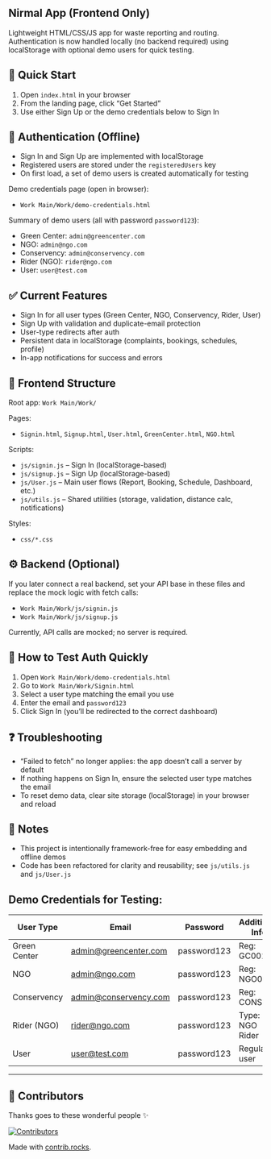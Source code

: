## Nirmal App (Frontend Only)

Lightweight HTML/CSS/JS app for waste reporting and routing. Authentication is now handled locally (no backend required) using localStorage with optional demo users for quick testing.


## 🚀 Quick Start

1. Open `index.html` in your browser
2. From the landing page, click “Get Started”
3. Use either Sign Up or the demo credentials below to Sign In


## 🔐 Authentication (Offline)

- Sign In and Sign Up are implemented with localStorage
- Registered users are stored under the `registeredUsers` key
- On first load, a set of demo users is created automatically for testing

Demo credentials page (open in browser):
- `Work Main/Work/demo-credentials.html`

Summary of demo users (all with password `password123`):
- Green Center: `admin@greencenter.com`
- NGO: `admin@ngo.com`
- Conservency: `admin@conservency.com`
- Rider (NGO): `rider@ngo.com`
- User: `user@test.com`


## ✅ Current Features

- Sign In for all user types (Green Center, NGO, Conservency, Rider, User)
- Sign Up with validation and duplicate-email protection
- User-type redirects after auth
- Persistent data in localStorage (complaints, bookings, schedules, profile)
- In-app notifications for success and errors


## 📂 Frontend Structure

Root app: `Work Main/Work/`

Pages:
- `Signin.html`, `Signup.html`, `User.html`, `GreenCenter.html`, `NGO.html`

Scripts:
- `js/signin.js` – Sign In (localStorage-based)
- `js/signup.js` – Sign Up (localStorage-based)
- `js/User.js` – Main user flows (Report, Booking, Schedule, Dashboard, etc.)
- `js/utils.js` – Shared utilities (storage, validation, distance calc, notifications)

Styles:
- `css/*.css`


## ⚙️ Backend (Optional)

If you later connect a real backend, set your API base in these files and replace the mock logic with fetch calls:
- `Work Main/Work/js/signin.js`
- `Work Main/Work/js/signup.js`

Currently, API calls are mocked; no server is required.


## 🧪 How to Test Auth Quickly

1. Open `Work Main/Work/demo-credentials.html`
2. Go to `Work Main/Work/Signin.html`
3. Select a user type matching the email you use
4. Enter the email and `password123`
5. Click Sign In (you’ll be redirected to the correct dashboard)


## ❓ Troubleshooting

- “Failed to fetch” no longer applies: the app doesn’t call a server by default
- If nothing happens on Sign In, ensure the selected user type matches the email
- To reset demo data, clear site storage (localStorage) in your browser and reload


## 📌 Notes

- This project is intentionally framework-free for easy embedding and offline demos
- Code has been refactored for clarity and reusability; see `js/utils.js` and `js/User.js`

 ## Demo Credentials for Testing:
 
 | User Type    | Email                 | Password    | Additional Info   |
 |--------------|-----------------------|-------------|-------------------|
 | Green Center | admin@greencenter.com | password123 | Reg: GC001        |
 | NGO          | admin@ngo.com         | password123 | Reg: NGO001       |
 | Conservency  | admin@conservency.com | password123 | Reg: CONS001      |
 | Rider (NGO)  | rider@ngo.com         | password123 | Type: NGO Rider   |
 | User         | user@test.com         | password123 | Regular user      |
 --------------------------------------------------------------------------
## 👥 Contributors

Thanks goes to these wonderful people ✨  

[![Contributors](https://contrib.rocks/image?repo=your-username/your-repo)](https://github.com/your-username/your-repo/graphs/contributors)

Made with [contrib.rocks](https://contrib.rocks).

<!-- ALL-CONTRIBUTORS-LIST:START - Do not remove or modify this section -->
<!-- ALL-CONTRIBUTORS-LIST:END -->
